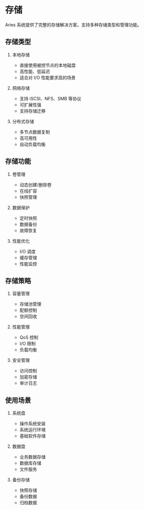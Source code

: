 # 存储

Aries 系统提供了完整的存储解决方案，支持多种存储类型和管理功能。

## 存储类型

1. 本地存储
   - 直接使用被控节点的本地磁盘
   - 高性能、低延迟
   - 适合对 I/O 性能要求高的场景

2. 网络存储
   - 支持 iSCSI、NFS、SMB 等协议
   - 可扩展性强
   - 支持存储迁移

3. 分布式存储
   - 多节点数据复制
   - 高可用性
   - 自动负载均衡

## 存储功能

1. 卷管理
   - 动态创建/删除卷
   - 在线扩容
   - 快照管理

2. 数据保护
   - 定时快照
   - 数据备份
   - 故障恢复

3. 性能优化
   - I/O 调度
   - 缓存管理
   - 性能监控

## 存储策略

1. 容量管理
   - 存储池管理
   - 配额控制
   - 空间回收

2. 性能管理
   - QoS 控制
   - I/O 限制
   - 负载均衡

3. 安全管理
   - 访问控制
   - 加密存储
   - 审计日志

## 使用场景

1. 系统盘
   - 操作系统安装
   - 系统运行环境
   - 基础软件存储

2. 数据盘
   - 业务数据存储
   - 数据库存储
   - 文件服务

3. 备份存储
   - 快照存储
   - 备份数据
   - 归档数据 